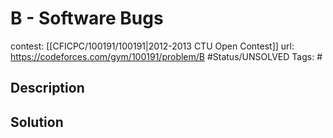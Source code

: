 # B - Software Bugs

contest: [[CFICPC/100191/100191|2012-2013 CTU Open Contest]]
url: https://codeforces.com/gym/100191/problem/B
#Status/UNSOLVED
Tags: #

## Description

## Solution

